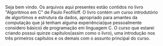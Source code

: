 Seja bem vindo. Os arquivos aqui presentes estão contidos no livro "Algoritmos em C" de Paulo Feofiloff.
O livro contém um curso introdutório de algortimos e estrutura da dados, apropriado para amantes da computação que já tenham alguma experiência(que pessoalmente considero básico) de programação em linguagem C. O curso que estarei criando possui quinze capítulos(assim como o livro), uma introdução nos três primeiros capítulos e os demais com o assunto principal do curso.
